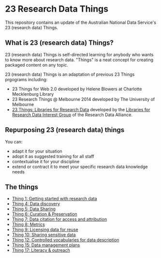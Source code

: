 # 23 Research Data Things

This repository contains an update of the Australian National Data Service's
23 (research data) Things.

## What is 23 (research data) Things?

23 (research data) Things is self-directed learning for anybody who wants to know more about research data. "Things" is a neat concept for creating packaged content on any topic.

23 (research data) Things is an adaptation of previous 23 Things prgograms including:

* 23 Things for Web 2.0 developed by Helene Blowers at Charlotte Mecklenburg Library
* 23 Research Things @ Melbourne 2014 developed by The University of Melbourne
* [23 Things: Libraries for Research Data](https://b2share.eudat.eu/api/files/24b4d6a7-98db-4f50-8ee1-f1a1b652fb42/23Things_Libraries_For_Research_Data_en.pdf) developed by the [Libraries for Research Data Interest Group](https://www.rd-alliance.org/groups/libraries-research-data.html) of the Research Data Alliance.

## Repurposing 23 (research data) things

You can:

* adapt it for your situation
* adopt it as suggested training for all staff
* contextualise it for your discipline
* extend or contract it to meet your specific research data knowledge needs

## The things

* [Thing 1: Getting started with research data](things/thing-1.md)
* [Thing 4: Data discovery](things/thing-4.md)
* [Thing 5: Data Sharing](things/thing-5.md)
* [Thing 6: Curation & Preservation](thing/thing-6.md)
* [Thing 7: Data citation for access and attribution](things/thing-7.md)
* [Thing 8: Metrics](thing/thing-8.md)
* [Thing 9: Licensing data for reuse](things/thing-9.md)
* [Thing 10: Sharing sensitive data](things/thing-10.md)
* [Thing 12: Controlled vocabularies for data description](things/thing-12.md)
* [Thing 15: Data management plans](things/thing-15.md)
* [Thing 17: Literacy & outreach](things/thing-17.md)